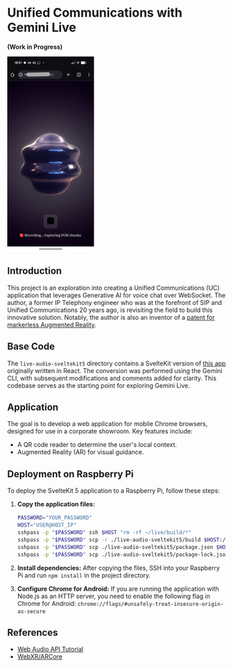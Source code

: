 # Unified Communications with Gemini Live

**(Work in Progress)**

<img src="docs/screenshot_pixel9a.jpg" width=200>

## Introduction

This project is an exploration into creating a Unified Communications (UC) application that leverages Generative AI for voice chat over WebSocket. The author, a former IP Telephony engineer who was at the forefront of SIP and Unified Communications 20 years ago, is revisiting the field to build this innovative solution. Notably, the author is also an inventor of a [patent for markerless Augmented Reality](https://www.j-platpat.inpit.go.jp/c1801/PU/JP-7743784/15/en).

## Base Code

The `live-audio-sveltekit5` directory contains a SvelteKit version of [this app](https://aistudio.google.com/apps/bundled/live_audio?showPreview=true&showCode=true&showAssistant=false&_gl=1*1ugdznd*_ga*MjA1MDExODM5My4xNzU2MDE1MzMx*_ga_P1DBVKWT6V*czE3NTk5Mjc1MzYkbzIyJGcxJHQxNzU5OTI4MTEyJGo2MCRsMCRoMTY3NDY2MjA3..) originally written in React. The conversion was performed using the Gemini CLI, with subsequent modifications and comments added for clarity. This codebase serves as the starting point for exploring Gemini Live.

## Application

The goal is to develop a web application for mobile Chrome browsers, designed for use in a corporate showroom. Key features include:

- A QR code reader to determine the user's local context.
- Augmented Reality (AR) for visual guidance.

## Deployment on Raspberry Pi

To deploy the SvelteKit 5 application to a Raspberry Pi, follow these steps:

1.  **Copy the application files:**
    ```bash
    PASSWORD="YOUR_PASSWORD"
    HOST="USER@HOST_IP"
    sshpass -p "$PASSWORD" ssh $HOST "rm -rf ~/live/build/*"
    sshpass -p "$PASSWORD" scp -r ./live-audio-sveltekit5/build $HOST:/home/arao/live
    sshpass -p "$PASSWORD" scp ./live-audio-sveltekit5/package.json $HOST:/home/arao/live
    sshpass -p "$PASSWORD" scp ./live-audio-sveltekit5/package-lock.json $HOST:/home/arao/live
    ```

2.  **Install dependencies:**
    After copying the files, SSH into your Raspberry Pi and run `npm install` in the project directory.

3.  **Configure Chrome for Android:**
    If you are running the application with Node.js as an HTTP server, you need to enable the following flag in Chrome for Android:
    `chrome://flags/#unsafely-treat-insecure-origin-as-secure`

## References

- [Web Audio API Tutorial](https://web-audio-api.firebaseapp.com/)
- [WebXR/ARCore](https://developers.google.com/ar/develop/webxr)




